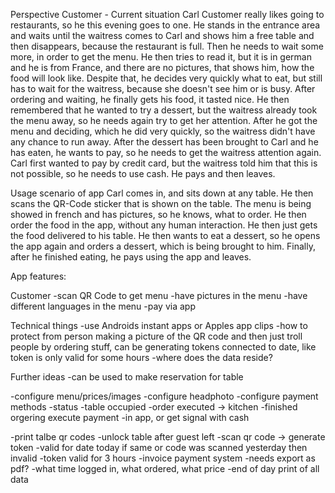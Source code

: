 Perspective Customer - Current situation
Carl Customer really likes going to restaurants, so he this evening goes to one. He stands in the entrance
area and waits until the waitress comes to Carl and shows him a free table and then disappears, because
the restaurant is full. Then he needs to wait some more, in order to get the menu. He then tries
to read it, but it is in german and he is from France, and there are no pictures, that shows him,
how the food will look like. Despite that, he decides very quickly what to eat, but still has to wait for
the waitress, because she doesn't see him or is busy. After ordering and waiting, he finally gets
his food, it tasted nice. He then remembered that he wanted to try a dessert, but the waitress
already took the menu away, so he needs again try to get her attention. After he got the menu and
deciding, which he did very quickly, so the waitress didn't have any chance to run away. After the dessert
has been brought to Carl and he has eaten, he wants to pay, so he needs to get the waitress attention again.
Carl first wanted to pay by credit card, but the waitress told him that this is not possible, so he
needs to use cash. He pays and then leaves.

Usage scenario of app
Carl comes in, and sits down at any table. He then scans the QR-Code sticker that is shown on the table.
The menu is being showed in french and has pictures, so he knows, what to order. He then order the
food in the app, without any human interaction. He then just gets the food delivered to his table.
He then wants to eat a dessert, so he opens the app again and orders a dessert, which is being brought
to him. Finally, after he finished eating, he pays using the app and leaves.

App features:

Customer
-scan QR Code to get menu
-have pictures in the menu
-have different languages in the menu
-pay via app

Technical things
-use Androids instant apps or Apples app clips
-how to protect from person making a picture of the QR code and then just troll people by ordering 
    stuff, can be generating tokens connected to date, like token is only valid for some hours
-where does the data reside?


Further ideas
-can be used to make reservation for table

-configure menu/prices/images
-configure headphoto
-configure payment methods
-status
    -table occupied
    -order executed -> kitchen
    -finished orgering execute payment
    -in app, or get signal with cash

-print talbe qr codes
-unlock table after guest left
-scan qr code -> generate token
-valid for date today if same or code was scanned yesterday then invalid
-token valid for 3 hours
-invoice payment system
-needs export as pdf?
-what time logged in, what ordered, what price
-end of day print of all data



